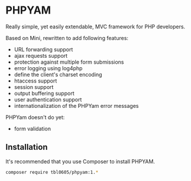 # PHPYAM

Really simple, yet easily extendable, MVC framework for PHP developers.

Based on Mini, rewritten to add following features:
- URL forwarding support
- ajax requests support
- protection against multiple form submissions
- error logging using log4php
- define the client's charset encoding
- htaccess support
- session support
- output buffering support
- user authentication support
- internationalization of the PHPYam error messages

PHPYam doesn't do yet:
- form validation

## Installation

It's recommended that you use Composer to install PHPYAM.

```bash
composer require tbl0605/phpyam:1.*
```

